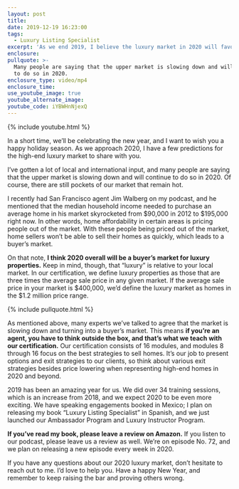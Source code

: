 ```yaml
---
layout: post
title:
date: 2019-12-19 16:23:00
tags:
  - Luxury Listing Specialist
excerpt: 'As we end 2019, I believe the luxury market in 2020 will favor buyers.'
enclosure:
pullquote: >-
  Many people are saying that the upper market is slowing down and will continue
  to do so in 2020.
enclosure_type: video/mp4
enclosure_time:
use_youtube_image: true
youtube_alternate_image:
youtube_code: iYBWHnNjexQ
---
```


{% include youtube.html %}

In a short time, we’ll be celebrating the new year, and I want to wish you a happy holiday season. As we approach 2020, I have a few predictions for the high-end luxury market to share with you.&nbsp;

I’ve gotten a lot of local and international input, and many people are saying that the upper market is slowing down and will continue to do so in 2020. Of course, there are still pockets of our market that remain hot.&nbsp;

I recently had San Francisco agent Jim Walberg on my podcast, and he mentioned that the median household income needed to purchase an average home in his market skyrocketed from $90,000 in 2012 to $195,000 right now. In other words, home affordability in certain areas is pricing people out of the market. With these people being priced out of the market, home sellers won’t be able to sell their homes as quickly, which leads to a buyer’s market.&nbsp;

On that note, **I think 2020 overall will be a buyer’s market for luxury properties.** Keep in mind, though, that “luxury” is relative to your local market. In our certification, we define luxury properties as those that are three times the average sale price in any given market. If the average sale price in your market is $400,000, we’d define the luxury market as homes in the $1.2 million price range.&nbsp;

{% include pullquote.html %}

As mentioned above, many experts we’ve talked to agree that the market is slowing down and turning into a buyer’s market. This means **if you’re an agent, you have to think outside the box, and that’s what we teach with our certification.** Our certification consists of 16 modules, and modules 8 through 16 focus on the best strategies to sell homes. It’s our job to present options and exit strategies to our clients, so think about various exit strategies besides price lowering when representing high-end homes in 2020 and beyond.&nbsp;

2019 has been an amazing year for us. We did over 34 training sessions, which is an increase from 2018, and we expect 2020 to be even more exciting. We have speaking engagements booked in Mexico; I plan on releasing my book “Luxury Listing Specialist” in Spanish, and we just launched our Ambassador Program and Luxury Instructor Program.&nbsp;

**If you’ve read my book, please leave a review on Amazon.** If you listen to our podcast, please leave us a review as well. We’re on episode No. 72, and we plan on releasing a new episode every week in 2020.&nbsp;

If you have any questions about our 2020 luxury market, don’t hesitate to reach out to me. I’d love to help you. Have a happy New Year, and remember to keep raising the bar and proving others wrong.&nbsp;<br>&nbsp;

&nbsp;